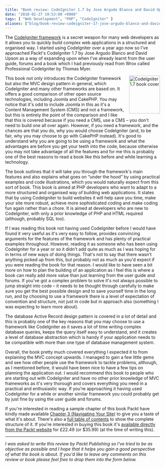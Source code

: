 ```yaml
---
title: "Book review: CodeIgniter 1.7 by Jose Argudo Blanco and David Upton (Packt Publishing)"
date: "2010-02-27 19:53:00 +0000"
tags: [ "Web Development", "PHP", "CodeIgniter" ]
aliases: ["blog/book-review-codeigniter-17-jose-argudo-blanco-and-david-upton-packt-publishing"]
---
```


The [CodeIgniter framework](http://www.codeigniter.com/) is a secret weapon for many web developers as it allows you to quickly build complex web applications in a structured and organised way. I started using CodeIgniter over a year ago now so I've approached Packt's CodeIgniter 1.7 by Jose Argudo Blanco and David Upson as a way of expanding upon when I've already learnt from the user guide, forums and a book which I had previously read from Wrox called Professional CodeIgniter by Thomas Myer.

<!--more-->

<a target="_blank" href="http://www.packtpub.com/improve-coding-productivity-with-codeigniter-1-7?utm_source=murfitt.net&amp;utm_medium=bookrev&amp;utm_content=blog&amp;utm_campaign=mdb_001828"><img height="123" width="100" alt="CodeIgniter 1.7 book cover" src="/uploads/1847199488.png" style="float:right; margin-left:10px; margin-bottom:10px;"></a>This book not only introduces the CodeIgniter framework but also the MVC design pattern in general, which CodeIgniter and many other frameworks are based on. It offers a good comparison of other open source technologies, including Joomla and CakePHP. You may notice that it's odd to include Joomla in this as it's a Content Management System (CMS) and not a framework, but this is entirely the point of the comparison and I like that this is covered because if you need a CMS, use a CMS – you don't need to build one all over again. However, if you need a framework, and the chances are that you do, why you would choose CodeIgniter (and, to be fair, why you may choose to go with CakePHP instead). It's good to understand why you are going to be using a framework and what the advantages are before you get your teeth into the code, because otherwise you may not take advantage of all the features and for me this is probably one of the best reasons to read a book like this before and while learning a technology.

The book outlines that it will take you through the framework's main features and also explains what goes on “under the hood” by using practical examples and code illustrations, which you would naturally expect from this sort of book. This book is aimed at PHP developers who want to adapt to a more structured and organised way of building web applications. It states that by using CodeIgniter to build websites it will help save you time, make your site more robust, achieve more sophisticated coding and make coding fun again rather than a chore. It is aimed at developers who are new to CodeIgniter, with only a prior knowledge of PHP and HTML required (although, probably SQL too).

If I was reading this book not having used CodeIgniter before I would have found it very useful as it's very easy to follow, provides convincing arguments for the features of the framework and has plenty of practical examples throughout. However, reading it as someone who has been using CodeIgniter for a year or so it didn't add quite as much as I was hoping for in terms of new ways of doing things. That's not to say that there wasn't anything picked up from this, but probably not as much as you'd expect if you were reading the book for that reason. I would like to have seen a bit more on how to plan the building of an application as I feel this is where a book can really add more value than just learning from the user guide and forums. If you've got a complex problem to solve it's not always possible to jump straight into code – it needs to be thought through carefully to make sure you get the best possible design and to save yourself time in the long run, and by choosing to use a framework there is a level of expectation of convention and structure, not just in code but in approach also (something I was expecting to learn more about).

The database Active Record design pattern is covered in a lot of detail and this is probably one of the key reasons that you may choose to use a framework like CodeIgniter as it saves a lot of time writing complex database queries, keeps the query itself easy to understand, and it creates a level of database abstraction which is handy if your application needs to be compatible with more than one type of database management system.

Overall, the book pretty much covered everything I expected it to from explaining the MVC concept upwards. I managed to gain a few little gems and see how other people use the framework to tackle problems, although, as I mentioned before, it would have been nice to have a few tips on planning the application out. I would recommend this book to people who are starting out with CodeIgniter and have no other prior knowledge of MVC frameworks as it's very thorough and covers everything you need in a practical and enthusiastic way. If you're approaching it having used CodeIgniter for a while or another similar framework you could probably get by just fine by using the user guide and forums.

If you're interested in reading a sample chapter of this book Packt have kindly made available [Chapter 3 (Navigating Your Site)](http://www.packtpub.com/files/9485-codeigniter-1-7-sample-chapter-3-%20navigating-your-site.pdf) to give you a taste of what it's about. There's also a [full table of contents](http://www.packtpub.com/article/improve-coding-productivity-with-codeigniter-1-7-table-of-contents) to show the complete structure of it. If you're interested in buying this book it's [available directly from the Packt website](http://www.packtpub.com/improve-coding-productivity-with-codeigniter-1-7?utm_source=murfitt.net&utm_medium=bookrev&utm_content=blog&utm_campaign=mdb_001828) for £22.49 (or $35.99) (at the time of writing this).

<hr/>

*I was asked to write this review by Packt Publishing so I've tried to be as objective as possible and I hope that it helps you gain a good perspective of what the book is about. If you'd like to leave any comments on this review or book please feel free to drop them into the form below.*
